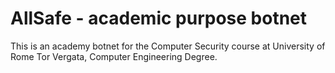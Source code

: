 # AllSafe - academic purpose botnet 
This is an academy botnet for the Computer Security course at University of Rome Tor Vergata, Computer Engineering Degree.
